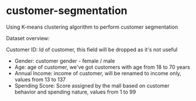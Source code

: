 # customer-segmentation
Using K-means clustering algorithm to perform customer segmentation


Dataset overview:

Customer ID: Id of customer, this field will be dropped as it's not useful
* Gender: customer gender - female / male
* Age: age of customer, we've got customers with age from 18 to 70 years
* Annual Income: income of customer, will be renamed to income only, values from 13 to 137
* Spending Score: Score assigned by the mall based on customer behavior and spending nature, values from 1 to 99
